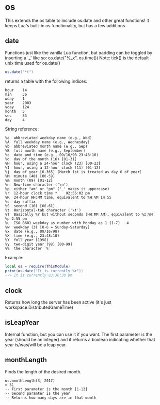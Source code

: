 # os
This extends the os table to include os.date and other great functions! It keeps Lua's built-in os functionality, but has a few additions.

## date
Functions just like the vanilla Lua function, but padding can be toggled by inserting a '_' like so: os.date("%_x", os.time())
Note: tick() is the default unix time used for os.date()

```lua
os.date("*t")
```
returns a table with the following indices:
```
hour    14
min     36
wday    1
year    2003
yday    124
month   5
sec     33
day     4
```
String reference:
```
%a	abbreviated weekday name (e.g., Wed)
%A	full weekday name (e.g., Wednesday)
%b	abbreviated month name (e.g., Sep)
%B	full month name (e.g., September)
%c	date and time (e.g., 09/16/98 23:48:10)
%d	day of the month (16) [01-31]
%H	hour, using a 24-hour clock (23) [00-23]
%I	hour, using a 12-hour clock (11) [01-12]
%j	day of year [0-365] (March 1st is treated as day 0 of year)
%M	minute (48) [00-59]
%m	month (09) [01-12]
%n	New-line character ('\n')
%p	either "am" or "pm" ('_' makes it uppercase)
%r	12-hour clock time *	02:55:02 pm
%R	24-hour HH:MM time, equivalent to %H:%M	14:55
%s	day suffix
%S	second (10) [00-61]
%t	Horizontal-tab character ('\t')
%T	Basically %r but without seconds (HH:MM AM), equivalent to %I:%M %p	2:55 pm
%u	ISO 8601 weekday as number with Monday as 1 (1-7)	4
%w	weekday (3) [0-6 = Sunday-Saturday]
%x	date (e.g., 09/16/98)
%X	time (e.g., 23:48:10)
%Y	full year (1998)
%y	two-digit year (98) [00-99]
%%	the character `%´
```
Example:
```lua
local os = require(ThisModule)
print(os.date("It is currently %r"))
--> It is currently 03:36:30 pm
```
## clock
Returns how long the server has been active (it's just workspace.DistributedGameTime)

## isLeapYear
Internal function, but you can use it if you want. The first parameter is the year (should be an integer) and it returns a boolean indicating whether that year is/was/will be a leap year.

## monthLength
Finds the length of the desired month.
```
os.monthLength(3, 2017)
> 31
-- First parameter is the month [1-12]
-- Second paramter is the year
-- Returns how many days are in that month
```
